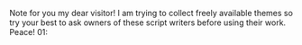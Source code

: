 Note for you my dear visitor! 
I am trying to collect freely available themes so try your best to ask owners of these script writers before using their work.
Peace!
01: 
[<Forum theme>](<[Forum theme source](https://github.com/f7deat/F7Deat-Blogger)>)

